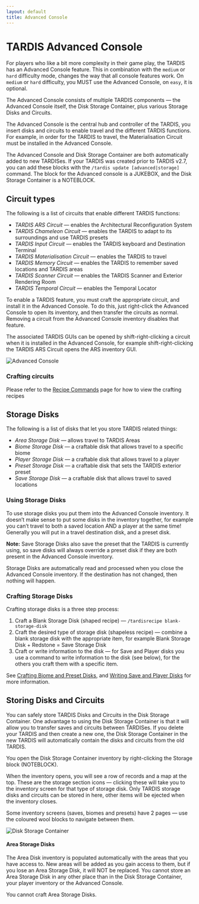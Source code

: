 ```yaml
---
layout: default
title: Advanced Console
---
```



# TARDIS Advanced Console

For players who like a bit more complexity in their game play, the TARDIS has an Advanced Console feature. This in combination with the `medium` or `hard` difficulty mode, changes the way that all console features work. On `medium` or `hard` difficulty, you MUST use the Advanced Console, on `easy`, it is optional.

The Advanced Console consists of multiple TARDIS components — the Advanced Console itself, the Disk Storage Container, plus various Storage Disks and Circuits.

The Advanced Console is the central hub and controller of the TARDIS, you insert disks and circuits to enable travel and the different TARDIS functions. For example, in order for the TARDIS to travel, the Materialisation Circuit must be installed in the Advanced Console.

The Advanced Console and Disk Storage Container are both automatically added to new TARDISes. If your TARDIS was created prior to TARDIS v2.7, you can add these blocks with the `/tardis update [advanced|storage]` command. The block for the Advanced console is a JUKEBOX, and the Disk Storage Container is a NOTEBLOCK.

## Circuit types

The following is a list of circuits that enable different TARDIS functions:

- _TARDIS ARS Circuit_ — enables the Architectural Reconfiguration System
- _TARDIS Chameleon Circuit_ — enables the TARDIS to adapt to its surroundings and use TARDIS presets
- _TARDIS Input Circuit_ — enables the TARDIS keyboard and Destination Terminal
- _TARDIS Materialisation Circuit_ — enables the TARDIS to travel
- _TARDIS Memory Circuit_ — enables the TARDIS to remember saved locations and TARDIS areas
- _TARDIS Scanner Circuit_ — enables the TARDIS Scanner and Exterior Rendering Room
- _TARDIS Temporal Circuit_ — enables the Temporal Locator

To enable a TARDIS feature, you must craft the appropriate circuit, and install it in the Advanced Console. To do this, just right-click the Advanced Console to open its inventory, and then transfer the circuits as normal. Removing a circuit from the Advanced Console inventory disables that feature.

The associated TARDIS GUIs can be opened by shift-right-clicking a circuit when it is installed in the Advanced Console, for example shift-right-clicking the TARDIS ARS Circuit opens the ARS inventory GUI.

![Advanced Console](images/docs/advancedconsoleinv.jpg)

### Crafting circuits

Please refer to the [Recipe Commands](recipe-commands.html) page for how to view the crafting recipes

## Storage Disks

The following is a list of disks that let you store TARDIS related things:

- _Area Storage Disk_ — allows travel to TARDIS Areas
- _Biome Storage Disk_ — a craftable disk that allows travel to a specific biome
- _Player Storage Disk_ — a craftable disk that allows travel to a player
- _Preset Storage Disk_ — a craftable disk that sets the TARDIS exterior preset
- _Save Storage Disk_ — a craftable disk that allows travel to saved locations

### Using Storage Disks

To use storage disks you put them into the Advanced Console inventory. It doesn’t make sense to put some disks in the inventory together, for example you can’t travel to both a saved location AND a player at the same time! Generally you will put in a travel destination disk, and a preset disk.

**Note:** Save Storage Disks also save the preset that the TARDIS is currently using, so save disks will always override a preset disk if they are both present in the Advanced Console inventory.

Storage Disks are automatically read and processed when you close the Advanced Console inventory. If the destination has not changed, then nothing will happen.

### Crafting Storage Disks

Crafting storage disks is a three step process:

1. Craft a Blank Storage Disk (shaped recipe) — `/tardisrecipe blank-storage-disk`
2. Craft the desired type of storage disk (shapeless recipe) — combine a blank storage disk with the appropriate item, for example Blank Storage Disk + Redstone = Save Storage Disk
3. Craft or write information to the disk — for Save and Player disks you use a command to write information to the disk (see below), for the others you craft them with a specific item.

See [Crafting Biome and Preset Disks](crafting-disks.html), and [Writing Save and Player Disks](writing-disks.html) for more information.

## Storing Disks and Circuits

You can safely store TARDIS Disks and Circuits in the Disk Storage Container. One advantage to using the Disk Storage Container is that it will allow you to transfer saves and circuits between TARDISes. If you delete your TARDIS and then create a new one, the Disk Storage Container in the new TARDIS will automatically contain the disks and circuits from the old TARDIS.

You open the Disk Storage Container inventory by right-clicking the Storage block (NOTEBLOCK).

When the inventory opens, you will see a row of records and a map at the top. These are the storage section icons — clicking these will take you to the inventory screen for that type of storage disk. Only TARDIS storage disks and circuits can be stored in here, other items will be ejected when the inventory closes.

Some inventory screens (saves, biomes and presets) have 2 pages — use the coloured wool blocks to navigate between them.

![Disk Storage Container](images/docs/diskstoragecontainer.jpg)

#### Area Storage Disks

The Area Disk inventory is populated automatically with the areas that you have access to. New areas will be added as you gain access to them, but if you lose an Area Storage Disk, it will NOT be replaced. You cannot store an Area Storage Disk in any other place than in the Disk Storage Container, your player inventory or the Advanced Console.

You cannot craft Area Storage Disks.
